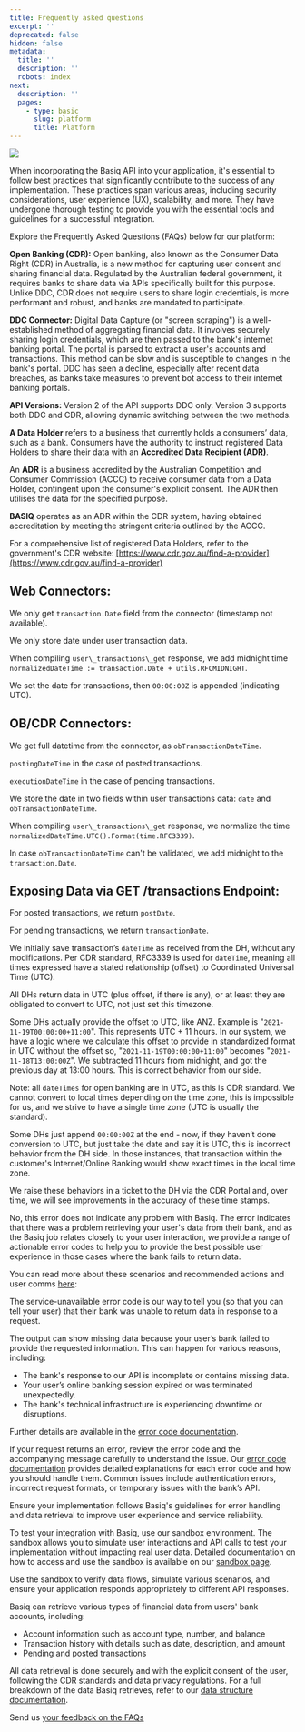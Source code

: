 ```yaml
---
title: Frequently asked questions
excerpt: ''
deprecated: false
hidden: false
metadata:
  title: ''
  description: ''
  robots: index
next:
  description: ''
  pages:
    - type: basic
      slug: platform
      title: Platform
---
```

<Image align="center" src="https://files.readme.io/6187bf8ac3419d7f0b37f637f292af736f81f1489917d737d444936e52ecf3a8-82119ec-FAQ_Header.jpg" />

When incorporating the Basiq API into your application, it's essential to follow best practices that significantly contribute to the success of any implementation. These practices span various areas, including security considerations, user experience (UX), scalability, and more. They have undergone thorough testing to provide you with the essential tools and guidelines for a successful integration.

Explore the Frequently Asked Questions (FAQs) below for our platform:

<Accordion title="What is OpenBanking?" icon="fa-info-circle">
  <p>
    <strong>Open Banking (CDR):</strong> Open banking, also known as the Consumer Data Right (CDR) in Australia, is a new method for capturing user consent and sharing financial data. Regulated by the Australian federal government, it requires banks to share data via APIs specifically built for this purpose. Unlike DDC, CDR does not require users to share login credentials, is more performant and robust, and banks are mandated to participate.
  </p>
</Accordion>

<Accordion title="What is a DDC Connector?" icon="fa-info-circle">
  <p>
    <strong>DDC Connector:</strong> Digital Data Capture (or "screen scraping") is a well-established method of aggregating financial data. It involves securely sharing login credentials, which are then passed to the bank's internet banking portal. The portal is parsed to extract a user's accounts and transactions. This method can be slow and is susceptible to changes in the bank's portal. DDC has seen a decline, especially after recent data breaches, as banks take measures to prevent bot access to their internet banking portals.
  </p>

  <p>
    <strong>API Versions:</strong> Version 2 of the API supports DDC only. Version 3 supports both DDC and CDR, allowing dynamic switching between the two methods.
  </p>
</Accordion>

<Accordion title="What is a Data Holder (DH) and an Accredited Data Recipient (ADR)?" icon="fa-info-circle">
  <p><strong>A Data Holder</strong> refers to a business that currently holds a consumers’ data, such as a bank. Consumers have the authority to instruct registered Data Holders to share their data with an <strong>Accredited Data Recipient (ADR)</strong>.</p>
  <p>An <strong>ADR</strong> is a business accredited by the Australian Competition and Consumer Commission (ACCC) to receive consumer data from a Data Holder, contingent upon the consumer's explicit consent. The ADR then utilises the data for the specified purpose.</p>
  <p><strong>BASIQ</strong> operates as an ADR within the CDR system, having obtained accreditation by meeting the stringent criteria outlined by the ACCC.</p>
  <p>For a comprehensive list of registered Data Holders, refer to the government's CDR website: <a href="https://www.cdr.gov.au/find-a-provider" target="_blank">[https://www.cdr.gov.au/find-a-provider](https://www.cdr.gov.au/find-a-provider)</a></p>
</Accordion>

<Accordion title="What are Web and Open Banking transaction date/times?" icon="fa-info-circle">
  <h2>Web Connectors:</h2>
  <p>We only get <code>transaction.Date</code> field from the connector (timestamp not available).</p>
  <p>We only store date under user transaction data.</p>
  <p>When compiling <code>user\_transactions\_get</code> response, we add midnight time <code>normalizedDateTime := transaction.Date + utils.RFCMIDNIGHT</code>.</p>
  <p>We set the date for transactions, then <code>00:00:00Z</code> is appended (indicating UTC).</p>
  <h2>OB/CDR Connectors:</h2>
  <p>We get full datetime from the connector, as <code>obTransactionDateTime</code>.</p>
  <p><code>postingDateTime</code> in the case of posted transactions.</p>
  <p><code>executionDateTime</code> in the case of pending transactions.</p>
  <p>We store the date in two fields within user transactions data: <code>date</code> and <code>obTransactionDateTime</code>.</p>
  <p>When compiling <code>user\_transactions\_get</code> response, we normalize the time <code>normalizedDateTime.UTC().Format(time.RFC3339)</code>.</p>
  <p>In case <code>obTransactionDateTime</code> can't be validated, we add midnight to the <code>transaction.Date</code>.</p>
  <h2>Exposing Data via GET /transactions Endpoint:</h2>
  <p>For posted transactions, we return <code>postDate</code>.</p>
  <p>For pending transactions, we return <code>transactionDate</code>.</p>
  <p>We initially save transaction’s <code>dateTime</code> as received from the DH, without any modifications. Per CDR standard, RFC3339 is used for <code>dateTime</code>, meaning all times expressed have a stated relationship (offset) to Coordinated Universal Time (UTC).</p>
  <p>All DHs return data in UTC (plus offset, if there is any), or at least they are obligated to convert to UTC, not just set this timezone.</p>
  <p>Some DHs actually provide the offset to UTC, like ANZ. Example is "<code>2021-11-19T00:00:00+11:00</code>". This represents UTC + 11 hours. In our system, we have a logic where we calculate this offset to provide in standardized format in UTC without the offset so, "<code>2021-11-19T00:00:00+11:00</code>" becomes "<code>2021-11-18T13:00:00Z</code>". We subtracted 11 hours from midnight, and got the previous day at 13:00 hours. This is correct behavior from our side.</p>
  <p>Note: all <code>dateTimes</code> for open banking are in UTC, as this is CDR standard. We cannot convert to local times depending on the time zone, this is impossible for us, and we strive to have a single time zone (UTC is usually the standard).</p>
  <p>Some DHs just append <code>00:00:00Z</code> at the end - now, if they haven’t done conversion to UTC, but just take the date and say it is UTC, this is incorrect behavior from the DH side. In those instances, that transaction within the customer's Internet/Online Banking would show exact times in the local time zone.</p>
  <p>We raise these behaviors in a ticket to the DH via the CDR Portal and, over time, we will see improvements in the accuracy of these time stamps.</p>
</Accordion>

<Accordion title="Job error 'Service is currently unavailable. Please try again later.'" icon="fa-info-circle">
  <p>No, this error does not indicate any problem with Basiq. The error indicates that there was a problem retrieving your user's data from their bank, and as the Basiq job relates closely to your user interaction, we provide a range of actionable error codes to help you to provide the best possible user experience in those cases where the bank fails to return data.</p>
  <p>You can read more about these scenarios and recommended actions and user comms <a href="https://api.basiq.io/docs/handling-jobs" target="_blank">here</a>:</p>
  <p>The service-unavailable error code is our way to tell you (so that you can tell your user) that their bank was unable to return data in response to a request.</p>
</Accordion>

<Accordion title="Why do I have a 'missing bank data' error in my job output?" icon="fa-info-circle">
  <p>The output can show missing data because your user’s bank failed to provide the requested information. This can happen for various reasons, including:</p>

  <ul>
    <li>The bank's response to our API is incomplete or contains missing data.</li>
    <li>Your user’s online banking session expired or was terminated unexpectedly.</li>
    <li>The bank's technical infrastructure is experiencing downtime or disruptions.</li>
  </ul>

  <p>Further details are available in the <a href="https://api.basiq.io/docs/error-codes#incomplete-job" target="_blank">error code documentation</a>.</p>
</Accordion>

<Accordion title="What should I do if my request returns an error?" icon="fa-info-circle">
  <p>If your request returns an error, review the error code and the accompanying message carefully to understand the issue. Our <a href="https://api.basiq.io/docs/error-codes" target="_blank">error code documentation</a> provides detailed explanations for each error code and how you should handle them. Common issues include authentication errors, incorrect request formats, or temporary issues with the bank’s API.</p>
  <p>Ensure your implementation follows Basiq's guidelines for error handling and data retrieval to improve user experience and service reliability.</p>
</Accordion>

<Accordion title="How do I test my integration with Basiq?" icon="fa-info-circle">
  <p>To test your integration with Basiq, use our sandbox environment. The sandbox allows you to simulate user interactions and API calls to test your implementation without impacting real user data. Detailed documentation on how to access and use the sandbox is available on our <a href="https://api.basiq.io/docs/sandbox" target="_blank">sandbox page</a>.</p>
  <p>Use the sandbox to verify data flows, simulate various scenarios, and ensure your application responds appropriately to different API responses.</p>
</Accordion>

<Accordion title="What data does Basiq retrieve from users' bank accounts?" icon="fa-info-circle">
  <p>Basiq can retrieve various types of financial data from users' bank accounts, including:</p>

  <ul>
    <li>Account information such as account type, number, and balance</li>
    <li>Transaction history with details such as date, description, and amount</li>
    <li>Pending and posted transactions</li>
  </ul>

  <p>All data retrieval is done securely and with the explicit consent of the user, following the CDR standards and data privacy regulations. For a full breakdown of the data Basiq retrieves, refer to our <a href="https://api.basiq.io/docs/data-structure" target="_blank">data structure documentation</a>.</p>
</Accordion>

Send us <a href="#" onclick="Intercom('showNewMessage', 'Feedback on the FAQ:')">your feedback on the FAQs</a>